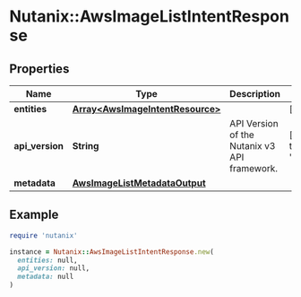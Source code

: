 # Nutanix::AwsImageListIntentResponse

## Properties

| Name | Type | Description | Notes |
| ---- | ---- | ----------- | ----- |
| **entities** | [**Array&lt;AwsImageIntentResource&gt;**](AwsImageIntentResource.md) |  | [optional] |
| **api_version** | **String** | API Version of the Nutanix v3 API framework. | [default to &#39;3.1.0&#39;] |
| **metadata** | [**AwsImageListMetadataOutput**](AwsImageListMetadataOutput.md) |  |  |

## Example

```ruby
require 'nutanix'

instance = Nutanix::AwsImageListIntentResponse.new(
  entities: null,
  api_version: null,
  metadata: null
)
```

